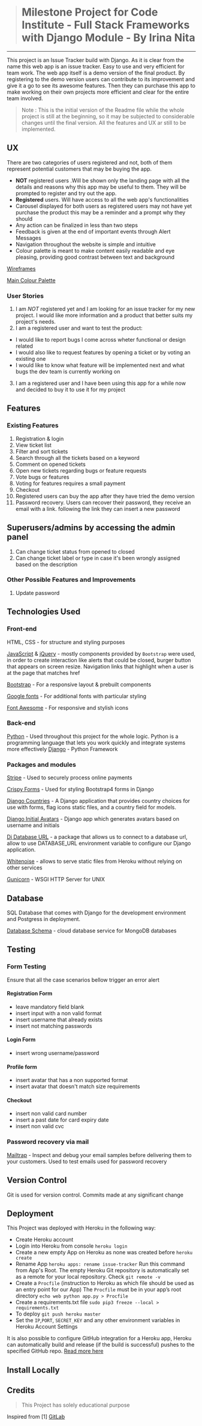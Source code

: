 > # Milestone Project for Code Institute - Full Stack Frameworks with Django Module - By Irina Nita
---
This project is an Issue Tracker build with Django. As it is clear from the name this web app is an issue tracker.
Easy to use and very efficient for team work. The web app itself is a demo version of the final product. By registering
to the demo version users can contribute to its improvement and give it a go to see its awesome features. Then they can purchase
this app  to make working on their own projects more efficient and clear for the entire team involved.

> Note : This is the initial version of the Readme file while the whole project is still at the beginning, so it may be subjected to
considerable changes until the final version. All the features and UX ar still to be implemented. 

## UX
There are two categories of users registered and not, both of them represent potential customers that may be buying the app.
* **NOT** registered users .Will be shown only the landing page with all the details and reasons why this app may be useful to them. They will be prompted to register and try out the app.
* **Registered** users. Will have access to all the web app's functionalities
* Carousel displayed for both users as registered users may not have yet purchase the product this may be a reminder and a prompt why they should
* Any action can be finalized in less than two steps
* Feedback is given at the end of important events through Alert Messages
* Navigation throughout the website is simple and intuitive
* Colour palette is meant to make content easily readable and eye pleasing, providing good contrast between text and background

[Wireframes](https://drive.google.com/drive/folders/1cM1__363xG0X4xwey0lbOpnczrzyhBps?usp=sharing)

[Main Colour Palette](https://coolors.co/ad343e-f2af29-235046-000000-e0e0ce)

### User Stories

1.  I am *NOT* registered yet and  I am looking for an issue tracker for my new project. I would like more information and a product that better suits my project's needs.
2.  I am a registered user and want to test the product:
* I would like to report bugs I come across wheter functional or design related
* I would also like to request features by opening a ticket or by voting an existing one
* I would like to know what feature will be implemented next and what bugs the dev team is currently working on
3.  I am a registered user and I have been using this app for a while now and decided to buy it to use it for my project
 

## Features

### Existing Features
1. Registration & login
2. View ticket list
3. Filter and sort tickets
4. Search through all the tickets based on a keyword
5. Comment on opened tickets
6. Open new tickets regarding bugs or feature requests
7. Vote bugs or features
8. Voting for features requires a small payment
9.  Checkout
10. Registered users can buy the app after they have tried the demo version
11. Password recovery. Users can recover their password, they receive an email with a link. following the link they can insert a new password

## Superusers/admins by accessing the admin panel
1. Can change ticket status from opened to closed
2. Can change ticket label or type in case it's been wrongly assigned based on the description

### Other Possible Features and Improvements
1. Update password


## Technologies Used

### Front-end

HTML, CSS - for structure and styling purposes

[JavaScript](https://developer.mozilla.org/en-US/docs/Web/JavaScript) & [jQuery](https://jquery.com/) - mostly components provided by `Bootstrap` were used,
in order to create interaction like alerts that could be closed, burger button that appears on
screen resize. Navigation links that highlight when a user is at the page that matches
href

[Bootstrap](https://getbootstrap.com/) - For a responsive layout & prebuilt components

[Google fonts](https://fonts.google.com/) - For additional fonts with particular styling

[Font Awesome](https://fontawesome.com/free) - For responsive and stylish icons

### Back-end

[Python](https://www.python.org/) - Used throughout this project for the whole logic.
Python is a programming language that lets you work quickly and integrate systems more effectively
[Django](http://flask.pocoo.org/) - Python Framework

### Packages and modules

[Stripe](https://stripe.com/ie) - Used to securely process online payments

[Crispy Forms](https://django-crispy-forms.readthedocs.io/en/latest/) - Used for styling Bootstrap4 forms in Django

[Django Countries](https://pypi.org/project/django-countries/) - A Django application that provides country choices for use with forms, flag icons static files, and a country field for models.

[Django Initial Avatars](https://pypi.org/project/django-initial-avatars/) - Django app which generates avatars based on username and initials

[Dj Database URL](https://pypi.org/project/dj-database-url/) - a package that allows us to connect to a database url, allow to use DATABASE_URL environment variable to configure our Django application.

[Whitenoise](https://pypi.org/project/whitenoise/) - allows to serve static files from Heroku without relying on other services

[Gunicorn](https://pypi.org/project/gunicorn/) - WSGI HTTP Server for UNIX

## Database

SQL Database that comes with Django for the development environment and Postgress in deployment. 

[Database Schema](https://dbdiagram.io/d/5ced18341f6a891a6a657c0a) - cloud database service for MongoDB databases


## Testing
### Form Testing
Ensure that all the case scenarios bellow trigger an error alert

####  Registration Form
* leave mandatory field blank
* insert input with a non valid format
* insert username that already exists
* insert not matching passwords

####  Login Form
* insert wrong username/password

#### Profile form
* insert avatar that has a non supported format
* insert avatar that doesn't match size requirements

#### Checkout
* insert non valid card number
* insert a past date for card expiry date
* insert non valid cvc

### Password recovery via mail
[Mailtrap](https://mailtrap.io/) -  Inspect and debug your email samples before delivering them to your customers. Used to test emails used for password recovery


## Version Control
Git is used for version control.  Commits made at any significant change

## Deployment
This Project was deployed with Heroku in the following way:
* Create Heroku account
* Login into Heroku from console `heroku login`
* Create a new empty App on Heroku as none was created before `heroku create` 
* Rename App `heroku apps: rename issue-tracker`
Run this command from App's Root. The empty Heroku Git repository is automatically set as a remote for your local repository.
Check `git remote -v`
* Create a `Procfile` (instruction to Heroku as which file should be used as an entry point for our App)
The `Procfile` must be in your app’s root directory `echo web python app.py > Procfile`
* Create a requirements.txt file `sudo pip3 freeze --local > requirements.txt`
* To deploy `git push heroku master`
* Set the `IP`,`PORT`, `SECRET_KEY` and any other environment variables in Heroku Account Settings

It is also possible to configure GitHub integration for a Heroku app, Heroku can automatically build and release (if the build is successful) pushes to the specified GitHub repo.
[Read more here](https://devcenter.heroku.com/articles/github-integration)

## Install Locally


## Credits

> This Project has solely educational purpose

Inspired from
[1] [GitLab](https://gitlab.com/gitlab-com)
